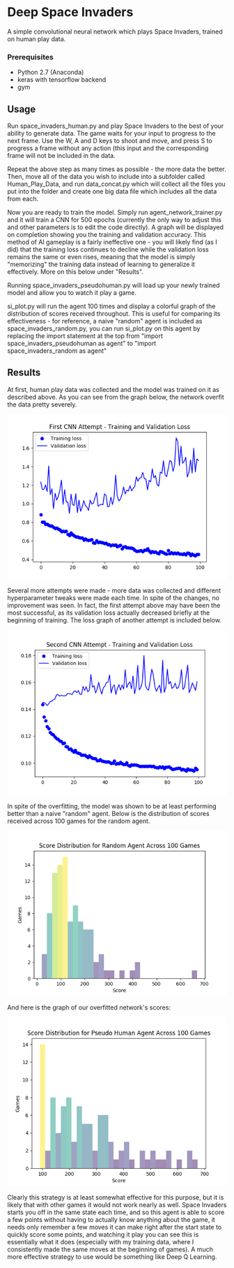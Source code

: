 # Deep Space Invaders

A simple convolutional neural network which plays Space Invaders, trained on human play data.

### Prerequisites

* Python 2.7 (Anaconda)
* keras with tensorflow backend
* gym

## Usage

Run space_invaders_human.py and play Space Invaders to the best of your ability to generate data. The game 
waits for your input to progress to the next frame. Use the W, A and D keys to shoot and move, and press S
to progress a frame without any action (this input and the corresponding frame will not be included in the
data.

Repeat the above step as many times as possible - the more data the better. Then, move all of the data you
wish to include into a subfolder called Human_Play_Data, and run data_concat.py which will collect all the
files you put into the folder and create one big data file which includes all the data from each.

Now you are ready to train the model. Simply run agent_network_trainer.py and it will train a CNN for 500
epochs (currently the only way to adjust this and other parameters is to edit the code directly). A graph
will be displayed on completion showing you the training and validation accuracy. This method of AI
gameplay is a fairly ineffective one - you will likely find (as I did) that the training loss continues to
decline while the validation loss remains the same or even rises, meaning that the model is simply
"memorizing" the training data instead of learning to generalize it effectively. More on this below under
"Results".

Running space_invaders_pseudohuman.py will load up your newly trained model and allow you to watch it play
a game.

si_plot.py will run the agent 100 times and display a colorful graph of the distribution of scores received
throughout. This is useful for comparing its effectiveness - for reference, a naive "random" agent is
included as space_invaders_random.py, you can run si_plot.py on this agent by replacing the import statement
at the top from "import space_invaders_pseudohuman as agent" to "import space_invaders_random as agent"

## Results

At first, human play data was collected and the model was trained on it as described above. As you can see 
from the graph below, the network overfit the data pretty severely.

![Attempt 1](/graphs/FirstCNN_overfit.PNG?raw=true "Attempt 1")

Several more attempts were made - more data was collected and different hyperparameter tweaks were made
each time. In spite of the changes, no improvement was seen. In fact, the first attempt above may have
been the most successful, as its validation loss actually decreased briefly at the beginning of training.
The loss graph of another attempt is included below.

![Attempt 2](/graphs/SecondCNN_overfit.png?raw=true "Attempt 2")

In spite of the overfitting, the model was shown to be at least performing better than a naive "random"
agent. Below is the distribution of scores received across 100 games for the random agent. 

![Random Agent](/graphs/random_agent_100_color.PNG?raw=true "Random Agent")

And here is the graph of our overfitted network's scores:

![NN Agent](/graphs/PH_agent_100.PNG?raw=true "NN Agent")

Clearly this strategy is at least somewhat effective for this purpose, but it is likely that with other
games it would not work nearly as well. Space Invaders starts you off in the same state each time, and 
so this agent is able to score a few points without having to actually know anything about the game, it
needs only remember a few moves it can make right after the start state to quickly score some points,
and watching it play you can see this is essentially what it does (especially with my training data, where
I consistently made the same moves at the beginning of games). A much more effective strategy to use
would be something like Deep Q Learning.
